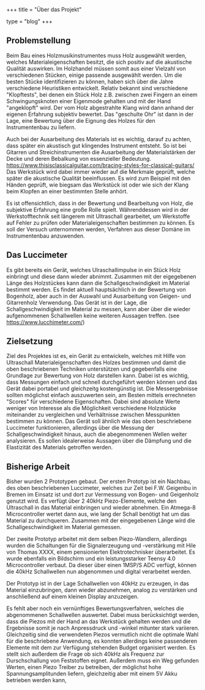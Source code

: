 +++
title = "Über das Projekt"

type = "blog"
+++

## Problemstellung
Beim Bau eines Holzmusikinstrumentes muss Holz ausgewählt werden, welches Materialeigenschaften besitzt, die sich positiv auf die akustische Qualität auswirken.
Im Holzhandel müssen somit aus einer Vielzahl von verschiedenen Stücken, einige passende ausgewählt werden.
Um die besten Stücke identifizieren zu können, haben sich über die Jahre verschiedene Heuristiken entwickelt. Relativ bekannt sind verschiedene
"Klopftests", bei denen ein Stück Holz z.B. zwischen zwei Fingern an einem Schwingungsknoten einer Eigenmode gehalten 
und mit der Hand "angeklopft" wird. Der vom Holz abgestrahlte Klang wird dann anhand der eigenen Erfahrung subjektiv bewertet.
Das "geschulte Ohr" ist dann in der Lage, eine Bewertung über die Eignung des Holzes für den Instrumentenbau zu liefern.

Auch bei der Ausarbeitung des Materials ist es wichtig, darauf zu achten, dass später ein akustisch gut klingendes Instrument entsteht. 
So ist bei Gitarren und Streichinstrumenten die Ausarbeitung der Materialstärken der Decke und deren Bebalkung von essenzieller Bedeutung. https://www.thisisclassicalguitar.com/bracing-styles-for-classical-guitars/
Das Werkstück wird dabei immer wieder auf die Merkmale geprüft, welche später die akustische Qualität beeinflussen.
Es wird zum Beispiel mit den Händen geprüft, wie biegsam das Werkstück ist oder wie sich der Klang beim Klopfen an einer bestimmten Stelle anhört.

Es ist offensichtlich, dass in der Bewertung und Bearbeitung von Holz, die subjektive Erfahrung eine große Rolle spielt.
Währenddessen wird in der Werkstofftechnik seit längerem mit Ultraschall gearbeitet, um Werkstoffe auf Fehler zu prüfen oder Materialeigenschaften bestimmen zu können.
Es soll der Versuch unternommen werden, Verfahren aus dieser Domäne im Instrumentenbau anzuwenden.

## Das Luccimeter
Es gibt bereits ein Gerät, welches Ulraschallimpulse in ein Stück Holz einbringt und diese dann wieder abnimmt.
Zusammen mit der eigegebenen Länge des Holzstückes kann dann die Schallgeschwindigkeit im Material bestimmt werden.
Es findet aktuell hauptsächlich in der Bewertung von Bogenholz, aber auch in der Auswahl und Ausarbeitung von Geigen- und Gitarrenholz Verwendung.
Das Gerät ist in der Lage, die Schallgeschwindigkeit im Material zu messen, kann aber über die wieder aufgenommenen Schallwellen keine weiteren Aussagen treffen. 
(see https://www.lucchimeter.com/)

## Zielsetzung
Ziel des Projektes ist es, ein Gerät zu entwickeln, welches mit Hilfe von Ultraschall Materialeigenschaften des Holzes bestimmen und damit die oben beschriebenen
Techniken unterstützen und gegebenfalls eine Grundlage zur Bewertung von Holz darstellen kann.
Dabei ist es wichtig, dass Messungen einfach und schnell durchgeführt werden können und
das Gerät dabei portabel und gleichzeitg kostengünstig ist. 
Die Messergebnisse sollten möglichst einfach auszuwerten sein, am Besten mittels errechneten "Scores" für verschiedene Eigenschaften.
Dabei sind absolute Werte weniger von Interesse als die Möglichkeit verschiedene Holzstücke miteinander zu vergleichen und Verhältnisse zwischen Messpunkten bestimmen zu können.
Das Gerät soll ähnlich wie das oben beschriebene Luccimeter funktionieren, allerdings über die Messung der Schallgeschwindigkeit hinaus, auch die abegenommenen Wellen weiter analysieren.
Es sollen idealerweise Aussagen über die Dämpfung und die Elastizität des Materials getroffen werden.

## Bisherige Arbeit
Bisher wurden 2 Prototypen gebaut. Der ersten Prototyp ist ein Nachbau, des oben beschriebenen Luccimeter, welches zur Zeit 
bei F.W. Geigenbu in Bremen im Einsatz ist und dort zur Vermessung von Bogen- und Geigenholz genutzt wird. 
Es verfügt über 2 40kHz Piezo-Elemente, welche den Ultraschall in das Material einbringen und wieder abnehmen.
Ein Atmega-8 Microcontroller wertet dann aus, wie lang der Schall benötigt hat um das Material zu durchqueren.
Zusammen mit der eingegebenen Länge wird die Schallgeschwindigkeit im Material gemessen. 


Der zweite Prototyp arbeitet mit dem selben Piezo-Wandlern, allerdings wurden die Schaltungen für 
die Signalerzeugung und -verstärkung mit Hile von Thomas XXXX, einem pensionierten Elektrotechnisker überarbeitet. 
Es wurde ebenfalls ein Bildschirm und ein leistungsstarker Teensy 4.0 Microcontroller verbaut.
Da dieser über einen 1MSP/S ADC verfügt, können die 40kHz Schallwellen nun abgenommen und digital verarbeitet werden.


Der Prototyp ist in der Lage Schallwellen von 40kHz zu erzeugen, in das Material einzubringen, dann wieder abzunehmen, analog zu verstärken und anschließend auf einem kleinen Display anzuzeigen.

Es fehlt aber noch ein vernünftiges Bewertungsverfahren, welches die abgenommenen Schallwellen auswertet. Dabei muss berücksichtigt werden, dass die Piezos mit der Hand an das Werkstück gehalten werden und die Ergebnisse somit je nach Anpressdruck und -winkel mitunter stark variieren. Gleichzeitig sind die verwendeten Piezos vermutlich nicht die optimale Wahl für die beschriebene Anwendung, es konnten allerdings keine
passenderen Elemente mit dem zur Verfügung stehenden Budget organisiert werden. Es stellt sich außerdem die Frage ob sich 40kHz als Frequenz zur Durschschallung von Feststoffen eignet.
Außerdem muss ein Weg gefunden Werten, einen Piezo Treiber zu betreiben, der möglichst hohe Spannungsamplitunden liefern, gleichzeitig aber mit einem 5V Akku betrieben werden kann, 